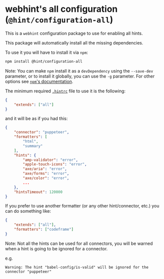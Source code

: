 # webhint's all configuration (`@hint/configuration-all`)

This is a `webhint` configuration package to use for enabling
all hints.

This package will automatically install all the missing dependencies.

To use it you will have to install it via `npm`:

```bash
npm install @hint/configuration-all
```

Note: You can make `npm` install it as a `devDependency` using the
`--save-dev` parameter, or to install it globally, you can use the
`-g` parameter. For other options see [`npm`'s
documentation](https://docs.npmjs.com/cli/install).

The minimum required [`.hintrc`][hintrc] file to use it is
the following:

```json
{
    "extends": ["all"]
}
```

and it will be as if you had this:

```json
{
    "connector": "puppeteer",
    "formatters": [
        "html",
        "summary"
    ],
    "hints": {
        "amp-validator": "error",
        "apple-touch-icons": "error",
        "axe/aria": "error",
        "axe/forms": "error",
        "axe/color": "error",
        ...
    },
    "hintsTimeout": 120000
}
```

If you prefer to use another formatter (or any other hint/connector,
etc.) you can do something like:

```json
{
    "extends": ["all"],
    "formatters": ["codeframe"]
}
```

Note: Not all the hints can be used for all connectors,
you will be warned when a hint is going to be ignored
for a connector.

e.g.

```text
Warning: The hint "babel-config/is-valid" will be ignored for the connector "puppeteer"
```

<!-- Link labels: -->

[hintrc]: https://webhint.io/docs/user-guide/configuring-webhint/summary/
